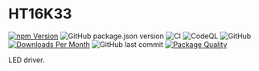 # HT16K33

[![npm Version](http://img.shields.io/npm/v/@johntalton/ht16k33.svg)](https://www.npmjs.com/package/@johntalton/ht16k33)
![GitHub package.json version](https://img.shields.io/github/package-json/v/johntalton/ht16k33)
![CI](https://github.com/johntalton/ht16k33/workflows/CI/badge.svg)
![CodeQL](https://github.com/johntalton/ht16k33/workflows/CodeQL/badge.svg)
![GitHub](https://img.shields.io/github/license/johntalton/ht16k33)
[![Downloads Per Month](http://img.shields.io/npm/dm/@johntalton/ht16k33.svg)](https://www.npmjs.com/package/@johntalton/ht16k33)
![GitHub last commit](https://img.shields.io/github/last-commit/johntalton/ht16k33)
[![Package Quality](https://npm.packagequality.com/shield/%40johntalton%2Fht16k33.svg)](https://packagequality.com/#?package=@johntalton/ht16k33)


LED driver.

##